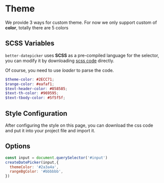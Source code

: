 #  Theme

We provide 3 ways for custom theme. For now we only support custom of **color**, totally there are 5 colors

## SCSS Variables

`better-datepicker` uses **SCSS** as a pre-compiled language for the selector, you can modify it by downloading  <a href="https://github.com/Js-Monkey/better-datepicker/blob/master/src/assets/date-picker.scss" target="_blank">scss code</a> directly.

Of course, you need to use *loader* to parse the code.

```scss
$theme-color: #2ECC71;
$range-color: #eafaf1;
$text-header-color: #858585;
$text-th-color: #969595;
$text-tbody-color: #5f5f5f;
```
## Style Configuration

After configuring the style on this page, you can download the css code and put it into your project file and import it.

<theme-card></theme-card>

## Options

```js
const input = document.querySelector('#input')
createDatePicker(input,{
  themeColor: '#2a3a4a',
  rangeBgColor: '#bbbbbb',
})

```
